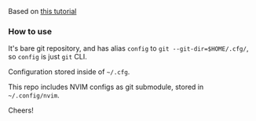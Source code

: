 Based on [this tutorial](https://www.atlassian.com/git/tutorials/dotfiles)

### How to use

It's bare git repository, and has alias `config` to `git --git-dir=$HOME/.cfg/`, so `config` is just `git` CLI.

Configuration stored inside of `~/.cfg`.

This repo includes NVIM configs as git submodule, stored in `~/.config/nvim`.

Cheers!
